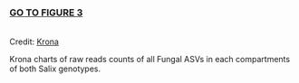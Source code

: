 <h3><a target="_blank" href="https://htmlpreview.github.io/?https://github.com/MaximeFortinFaubert/Figure3/blob/main/krona_Bact_SumsReads.html">GO TO FIGURE 3</a></h3>

<br>Credit: <a href="https://github.com/marbl/Krona/wiki">Krona</a>


Krona charts of raw reads counts of all Fungal ASVs in each compartments of both Salix genotypes.

